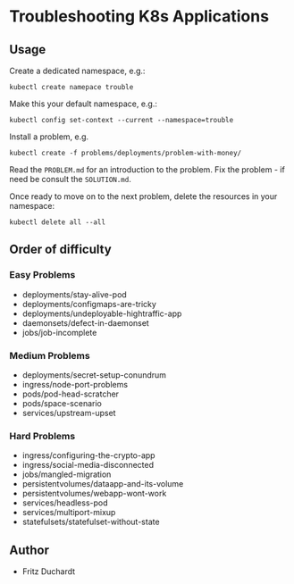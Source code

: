 # Troubleshooting K8s Applications

## Usage

Create a dedicated namespace, e.g.:
```
kubectl create namepace trouble
```
Make this your default namespace, e.g.:
```
kubectl config set-context --current --namespace=trouble
```
Install a problem, e.g. 
```
kubectl create -f problems/deployments/problem-with-money/
```
Read the `PROBLEM.md` for an introduction to the problem. Fix the problem - if need be consult the `SOLUTION.md`.

Once ready to move on to the next problem, delete the resources in your namespace:
```
kubectl delete all --all
```

## Order of difficulty

### Easy Problems

- deployments/stay-alive-pod
- deployments/configmaps-are-tricky
- deployments/undeployable-hightraffic-app
- daemonsets/defect-in-daemonset
- jobs/job-incomplete

### Medium Problems
- deployments/secret-setup-conundrum
- ingress/node-port-problems
- pods/pod-head-scratcher
- pods/space-scenario
- services/upstream-upset

### Hard Problems
- ingress/configuring-the-crypto-app
- ingress/social-media-disconnected
- jobs/mangled-migration
- persistentvolumes/dataapp-and-its-volume
- persistentvolumes/webapp-wont-work
- services/headless-pod
- services/multiport-mixup
- statefulsets/statefulset-without-state




## Author

* Fritz Duchardt
